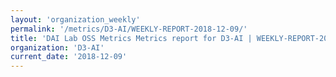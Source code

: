 ```yaml
---
layout: 'organization_weekly'
permalink: '/metrics/D3-AI/WEEKLY-REPORT-2018-12-09/'
title: 'DAI Lab OSS Metrics Metrics report for D3-AI | WEEKLY-REPORT-2018-12-09'
organization: 'D3-AI'
current_date: '2018-12-09'
---
```

